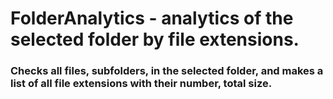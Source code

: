 # FolderAnalytics - analytics of the selected folder by file extensions.

### Checks all files, subfolders, in the selected folder, and makes a list of all file extensions with their number, total size.
